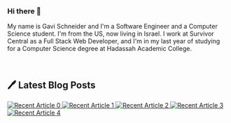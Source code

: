 ### Hi there 👋

My name is Gavi Schneider and I'm a Software Engineer and a Computer Science student. I'm from the US, now living in Israel. I work at Survivor Central as a Full Stack Web Developer, and I'm in my last year of studying for a Computer Science degree at Hadassah Academic College.

<br>

## 🖊 Latest Blog Posts

<a target="_blank" href="https://github-readme-medium-recent-article.vercel.app/medium/@gavischneider/0"><img src="https://github-readme-medium-recent-article.vercel.app/medium/@gavischneider/0" alt="Recent Article 0">
<a target="_blank" href="https://github-readme-medium-recent-article.vercel.app/medium/@gavischneider/1"><img src="https://github-readme-medium-recent-article.vercel.app/medium/@gavischneider/1" alt="Recent Article 1">
<a target="_blank" href="https://github-readme-medium-recent-article.vercel.app/medium/@gavischneider/2"><img src="https://github-readme-medium-recent-article.vercel.app/medium/@gavischneider/2" alt="Recent Article 2">
<a target="_blank" href="https://github-readme-medium-recent-article.vercel.app/medium/@gavischneider/3"><img src="https://github-readme-medium-recent-article.vercel.app/medium/@gavischneider/3" alt="Recent Article 3">
<a target="_blank" href="https://github-readme-medium-recent-article.vercel.app/medium/@gavischneider/4"><img src="https://github-readme-medium-recent-article.vercel.app/medium/@gavischneider/4" alt="Recent Article 4">
